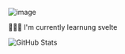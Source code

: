 ![image](https://github.com/GitFutureTrunks/GitFutureTrunks/assets/145227152/b0408c27-02cb-40e4-a51c-62fcc935182c)

👨🏾‍💻 I'm currently learnung svelte

<!--
**GitFutureTrunks/GitFutureTrunks** is a ✨ _special_ ✨ repository because its `README.md` (this file) appears on your GitHub profile.

Here are some ideas to get you started:

- 🔭 I’m currently working on ...
- 🌱 I’m currently learning Svelte
- 👯 I’m looking to collaborate on ...
- 🤔 I’m looking for help with ...
- 💬 Ask me about ...
- 📫 How to reach me: ...
- 😄 Pronouns: ...
- ⚡ Fun fact: ...
-->

![GitHub Stats](https://github-readme-stats.vercel.app/api?username=GitFutureTrunks&theme=radical) 
